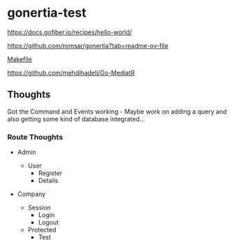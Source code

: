 # gonertia-test

https://docs.gofiber.io/recipes/hello-world/

https://github.com/romsar/gonertia?tab=readme-ov-file

[Makefile](https://gist.github.com/alexedwards/3b40775846535d0014ab1ff477e4a568)

https://github.com/mehdihadeli/Go-MediatR


## Thoughts

Got the Command and Events working - Maybe work on adding a query and also getting some kind of database integrated...



### Route Thoughts

- Admin
  - User
    - Register
    - Details

- Company
  - Session
    - Login
    - Logout
  - Protected
    - Test
